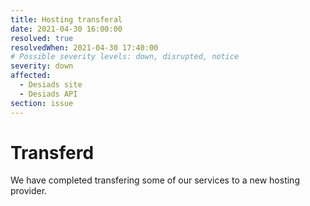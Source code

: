 ```yaml
---
title: Hosting transferal
date: 2021-04-30 16:00:00
resolved: true
resolvedWhen: 2021-04-30 17:40:00
# Possible severity levels: down, disrupted, notice
severity: down
affected:
  - Desiads site
  - Desiads API
section: issue
---
```


# Transferd

We have completed transfering some of our services to a new hosting provider.
